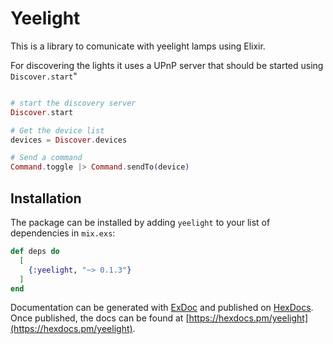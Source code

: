# Yeelight

This is a library to comunicate with yeelight lamps using Elixir.

For discovering the lights it uses a UPnP server that should be started using `Discover.start`"


```elixir

# start the discovery server
Discover.start

# Get the device list
devices = Discover.devices

# Send a command
Command.toggle |> Command.sendTo(device)
```

## Installation

The package can be installed
by adding `yeelight` to your list of dependencies in `mix.exs`:

```elixir
def deps do
  [
    {:yeelight, "~> 0.1.3"}
  ]
end
```

Documentation can be generated with [ExDoc](https://github.com/elixir-lang/ex_doc)
and published on [HexDocs](https://hexdocs.pm). Once published, the docs can
be found at [https://hexdocs.pm/yeelight](https://hexdocs.pm/yeelight).

